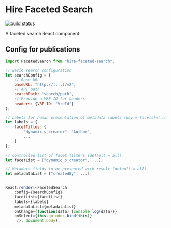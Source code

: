 # Hire Faceted Search



[![build status](https://travis-ci.org/HuygensING/hire-faceted-search.svg?branch=master "Build status")](https://travis-ci.org/HuygensING/hire-faceted-search)

A faceted search React component.

## Config for publications

```javascript
import FacetedSearch from "hire-faceted-search";

// Basic search configuration
let searchConfig = {
    // Base URL
    baseURL: "http://(...)/v2",
    // API path
    searchPath: "search/path",
    // Provide a VRE ID for headers
    headers: {VRE_ID: "VreId"}
};

// Labels for human presentation of metadata labels (key = facets[n].name and refs[n].data[key])
let labels = {
	facetTitles: {
		"dynamic_s_creator": "Author",
		...
	}
};

// Controlled list of facet filters (default = all)
let facetList = ["dynamic_s_creator", ...];

// Metadata fields to be presented with result (default = all)
let metadataList = ["createdBy", ...];


React.render(<FacetedSearch 
	config={searchConfig} 
	facetList={facetList}
	labels={labels}
	metadataList={metadataList}
	onChange={function(data) {console.log(data)}}
	onSelect={this.gotodoc.bind(this)}
	 />, document.body);
```

